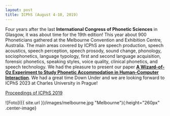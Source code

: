 ```yaml
---
layout: post
title: ICPhS (August 4-10, 2019)
---
```


Four years after the last <strong>International Congress of Phonetic Sciences</strong> in Glasgow, it was about time for the 19th edition! This year about 900 Phoneticians gathered at the Melbourne Convention and Exhibition Centre, Australia.
The main areas covered by ICPhS are speech production, speech acoustics, speech perception, speech prosody, sound change, phonology, sociophonetics, language typology, first and second language acquisition, forensic phonetics, speaking styles, voice quality, clinical phonetics, and speech technology.
We had the pleasure to present our paper <a href="https://assta.org/proceedings/ICPhS2019/papers/ICPhS_1524.pdf" target="_blank" rel="noopener"><strong>A Wizard-of-Oz Experiment to Study Phonetic Accommodation in Human-Computer Interaction</strong></a>.
We had a great time Down Under and we are looking forward to ICPhS 2023 at Charles University in Prague!

<a href="https://assta.org/proceedings/ICPhS2019/" target="_blank" rel="noopener">Proceedings of ICPhS 2019</a>

![Foto]({{ site.url }}/images/melbourne.jpg "Melbourne"){:height="260px" .center-image}
